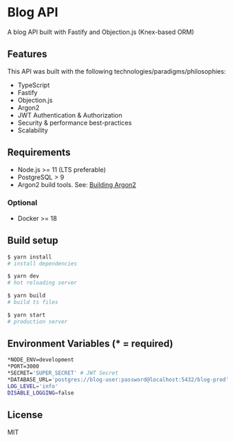 # Blog API

A blog API built with Fastify and Objection.js (Knex-based ORM)

## Features

This API was built with the following technologies/paradigms/philosophies:

- TypeScript
- Fastify
- Objection.js
- Argon2
- JWT Authentication & Authorization
- Security & performance best-practices
- Scalability

## Requirements

- Node.js >= 11 (LTS preferable)
- PostgreSQL > 9
- Argon2 build tools. See: [Building Argon2](https://www.npmjs.com/package/argon2)

### Optional

- Docker >= 18

## Build setup

```bash
$ yarn install
# install dependencies

$ yarn dev
# hot reloading server

$ yarn build
# build ts files

$ yarn start
# production server
```

## Environment Variables (\* = required)

```bash
*NODE_ENV=development
*PORT=3000
*SECRET='SUPER_SECRET' # JWT Secret
*DATABASE_URL='postgres://blog-user:password@localhost:5432/blog-prod'
LOG_LEVEL='info'
DISABLE_LOGGING=false
```

## License

MIT
